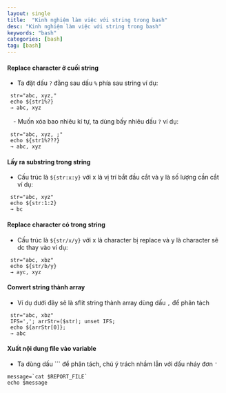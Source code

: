 ```yaml
---
layout: single
title:  "Kinh nghiệm làm việc với string trong bash"
desc: "Kinh nghiệm làm việc với string trong bash"
keywords: "bash"
categories: [bash]
tag: [bash]
---
```



#### Replace character ở cuối string
 - Ta đặt dấu `?` đằng sau dấu `%` phía sau string
 ví dụ:  
```
 str="abc, xyz,"
 echo ${str1%?}
 → abc, xyz
```
　- Muốn xóa bao nhiêu kí tự, ta dùng bấy nhiêu dấu `?`
ví dụ:  
```
 str="abc, xyz, ;"
 echo ${str1%???}
 → abc, xyz
```

#### Lấy ra substring trong string
 - Cấu trúc là `${str:x:y}` với x là vị trí bắt đầu cắt và y là số lượng cần cắt
 ví dụ:  
```
 str="abc, xyz"
 echo ${str:1:2}
 → bc
```

#### Replace character có trong string
 - Cấu trúc là `${str/x/y}` với x là character bị replace và y là character sẽ dc thay vào
 ví dụ:  
```
 str="abc, xbz"
 echo ${str/b/y}
 → ayc, xyz
```

#### Convert string thành array
 - Ví dụ dưới đây sẽ là sflit string thành array dùng dấu `,` để phân tách
```
 str="abc, xbz"
 IFS=','; arrStr=($str); unset IFS;
 echo ${arrStr[0]};
 → abc
```

#### Xuất nội dung file vào variable
 - Ta dùng dấu ``` để phân tách, chú ý trách nhầm lẫn với dấu nháy đơn `'`
```
message=`cat $REPORT_FILE`
echo $message
```